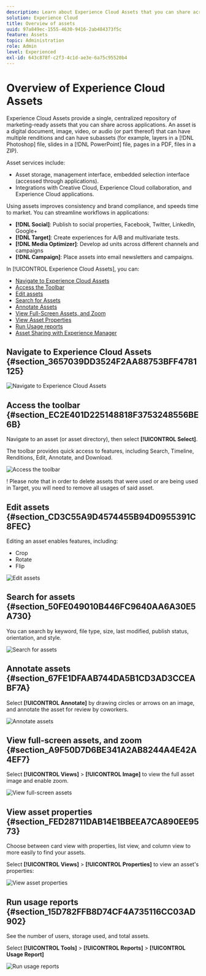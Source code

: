 ```yaml
---
description: Learn about Experience Cloud Assets that you can share across applications.
solution: Experience Cloud
title: Overview of assets
uuid: 97a849ec-1555-4630-9416-2ab484373f5c
feature: Assets
topic: Administration
role: Admin
level: Experienced
exl-id: 643c878f-c2f3-4c1d-ae3e-6a75c95520b4
---
```

# Overview of Experience Cloud Assets

Experience Cloud Assets provide a single, centralized repository of marketing-ready assets that you can share across applications. An asset is a digital document, image, video, or audio (or part thereof) that can have multiple renditions and can have subassets (for example, layers in a [!DNL Photoshop] file, slides in a [!DNL PowerPoint] file, pages in a PDF, files in a ZIP).

Asset services include: 

* Asset storage, management interface, embedded selection interface (accessed through applications).
* Integrations with Creative Cloud, Experience Cloud collaboration, and Experience Cloud applications.

Using assets improves consistency and brand compliance, and speeds time to market. You can streamline workflows in applications: 

* **[!DNL Social]**: Publish to social properties, Facebook, Twitter, LinkedIn, Google+
* **[!DNL Target]**: Create experiences for A/B and multivariate tests.
* **[!DNL Media Optimizer]**: Develop ad units across different channels and campaigns
* **[!DNL Campaign]**: Place assets into email newsletters and campaigns.

In [!UICONTROL Experience Cloud Assets], you can:

* [Navigate to Experience Cloud Assets](experience-cloud-assets.md#section_3657039DD3524F2AA88753BFF4781125)
* [Access the Toolbar](experience-cloud-assets.md#section_EC2E401D225148818F3753248556BE6B)
* [Edit assets](experience-cloud-assets.md#section_CD3C55A9D4574455B94D0955391C8FEC)
* [Search for Assets](experience-cloud-assets.md#section_50FE049010B446FC9640AA6A30E5A730)
* [Annotate Assets](experience-cloud-assets.md#section_67FE1DFAAB744DA5B1CD3AD3CCEABF7A)
* [View Full-Screen Assets, and Zoom](experience-cloud-assets.md#section_A9F50D7D6BE341A2AB8244A4E42A4EF7)
* [View Asset Properties](experience-cloud-assets.md#section_FED28711DAB14E1BBEEA7CA890EE9573)
* [Run Usage reports](experience-cloud-assets.md#section_15D782FFB8D74CF4A735116CC03AD902)
* [Asset Sharing with Experience Manager](experience-cloud-assets.md#section_45C1B72F4D274F54BC6CCB64D2580AC5)

## Navigate to Experience Cloud Assets {#section_3657039DD3524F2AA88753BFF4781125}

![Navigate to Experience Cloud Assets](assets/asset-nav.png) 

## Access the toolbar {#section_EC2E401D225148818F3753248556BE6B}

Navigate to an asset (or asset directory), then select **[!UICONTROL Select]**. 

The toolbar provides quick access to features, including Search, Timeline, Renditions, Edit, Annotate, and Download. 

![Access the toolbar](assets/asset-tools.png) 

! Please note that in order to delete assets that were used or are being used in Target, you will need to remove all usages of said asset.

## Edit assets {#section_CD3C55A9D4574455B94D0955391C8FEC}

Editing an asset enables features, including: 

* Crop
* Rotate
* Flip

![Edit assets](assets/asset-edit.png) 

## Search for assets {#section_50FE049010B446FC9640AA6A30E5A730}

You can search by keyword, file type, size, last modified, publish status, orientation, and style. 

![Search for assets](assets/asset-search.png) 

## Annotate assets {#section_67FE1DFAAB744DA5B1CD3AD3CCEABF7A}

Select **[!UICONTROL Annotate]** by drawing circles or arrows on an image, and annotate the asset for review by coworkers. 

![Annotate assets](assets/assets-annotate.png) 

## View full-screen assets, and zoom {#section_A9F50D7D6BE341A2AB8244A4E42A4EF7}

Select **[!UICONTROL Views]** > **[!UICONTROL Image]** to view the full asset image and enable zoom. 

![View full-screen assets](assets/asset-zoom.png) 

## View asset properties {#section_FED28711DAB14E1BBEEA7CA890EE9573}

Choose between card view with properties, list view, and column view to more easily to find your assets. 

Select **[!UICONTROL Views]** > **[!UICONTROL Properties]** to view an asset's properties: 

![View asset properties](assets/asset-properties.png) 

## Run usage reports {#section_15D782FFB8D74CF4A735116CC03AD902}

See the number of users, storage used, and total assets. 

Select **[!UICONTROL Tools]** > **[!UICONTROL Reports]** > **[!UICONTROL Usage Report]** 

![Run usage reports](assets/assets-usage-report.png)
